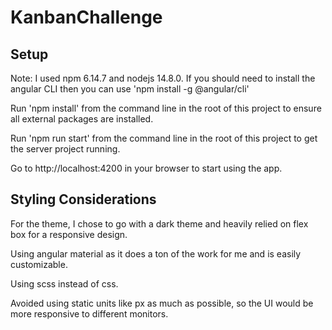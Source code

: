 # KanbanChallenge

## Setup

Note: I used npm 6.14.7 and nodejs 14.8.0. If you should need to install the angular CLI then you can use 'npm install -g @angular/cli'

Run 'npm install' from the command line in the root of this project to ensure all external packages are installed.

Run 'npm run start' from the command line in the root of this project to get the server project running.

Go to http://localhost:4200 in your browser to start using the app.

## Styling Considerations

For the theme, I chose to go with a dark theme and heavily relied on flex box for a responsive design.

Using angular material as it does a ton of the work for me and is easily customizable.

Using scss instead of css.

Avoided using static units like px as much as possible, so the UI would be more responsive to different monitors.

